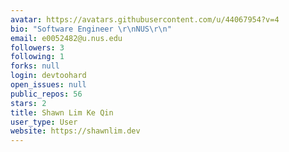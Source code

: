 ```yaml
---
avatar: https://avatars.githubusercontent.com/u/44067954?v=4
bio: "Software Engineer \r\nNUS\r\n"
email: e0052482@u.nus.edu
followers: 3
following: 1
forks: null
login: devtoohard
open_issues: null
public_repos: 56
stars: 2
title: Shawn Lim Ke Qin
user_type: User
website: https://shawnlim.dev
---
```

